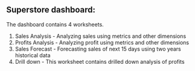 ## Superstore dashboard:<br>
The dashboard contains 4 worksheets.<br>
1. Sales Analysis - Analyzing sales using metrics and other dimensions
2. Profits Analysis - Analyzing profit using metrics and other dimensions
3. Sales Forecast - Forecasting sales of next 15 days using two years historical data
4. Drill down - This worksheet contains drilled down analysis of profits
